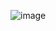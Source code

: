 ![image]({https://github-profile-summary-cards.vercel.app/api/cards/profile-details?username=Voyag3r})
